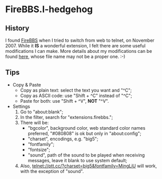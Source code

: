 FireBBS.l-hedgehog
==================

History
-------

I found [FireBBS][1] when I tried to switch from web to telnet, on November
2007. While it __IS__ a wonderful extension, I felt there are some useful
modifications I can make. More details about my modifications can be found
[here][2], whose file name may not be a proper one. :-)

Tips
----

*   Copy & Paste
    *   Copy as plain text: select the text you want and "^C";
    *   Copy as ASCII code: use "Shift + ^C" instead of "^C";
    *   Paste for both: use "Shift + ^V", __NOT__ "^V".
*   Settings
    1.  Go to "about:blank";
    2.  In the filter, search for "extensions.firebbs.";
    3.  There will be:
        *   "bgcolor", background color, web standard color names preferred,
            "#080808"<!-- or "rgb(8, 8, 8)"--> is ok but only in "about:config";
        *   "charset", encodings, e.g. "big5";
        *   "fontfamily";
        *   "fontsize";
        *   "sound", path of the sound to be played when receiving messages,
            leave it blank to use system default;
    4.  Also, [telnet://ptt.cc/?charset=big5&fontfamily=MingLiU][3] will work,
        with the exception of "sound".

  [1]: http://firebbs.googlepages.com
  [2]: /l-hedgehog/firebbs.l-hedgehog/blob/master/release_note.txt
  [3]: telnet://ptt.cc/?charset=big5&fontfamily=MingLiU

